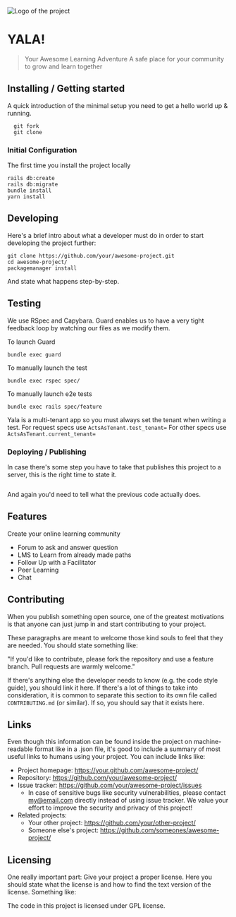 ![Logo of the project](https://raw.githubusercontent.com/jehna/readme-best-practices/master/sample-logo.png)

# YALA!
> Your Awesome Learning Adventure
A safe place for your community to grow and learn together

## Installing / Getting started

A quick introduction of the minimal setup you need to get a hello world up &
running.

```
  git fork
  git clone
```

### Initial Configuration

The first time you install the project locally

```
rails db:create
rails db:migrate
bundle install
yarn install
```

## Developing

Here's a brief intro about what a developer must do in order to start developing
the project further:

```shell
git clone https://github.com/your/awesome-project.git
cd awesome-project/
packagemanager install
```

And state what happens step-by-step.

## Testing
We use RSpec and Capybara.
Guard enables us to have a very tight feedback loop by watching our files as we modify them.

To launch Guard

```
bundle exec guard
```

To manually launch the test
```
bundle exec rspec spec/
```

To manually launch e2e tests
```
bundle exec rails spec/feature
```

Yala is a multi-tenant app so you must always set the tenant when writing a test.
For request specs use `ActsAsTenant.test_tenant=`
For other specs use `ActsAsTenant.current_tenant=`

### Deploying / Publishing

In case there's some step you have to take that publishes this project to a
server, this is the right time to state it.

```shell
```

And again you'd need to tell what the previous code actually does.

## Features

Create your online learning community
* Forum to ask and answer question
* LMS to Learn from already made paths
* Follow Up with a Facilitator
* Peer Learning
* Chat

## Contributing

When you publish something open source, one of the greatest motivations is that
anyone can just jump in and start contributing to your project.

These paragraphs are meant to welcome those kind souls to feel that they are
needed. You should state something like:

"If you'd like to contribute, please fork the repository and use a feature
branch. Pull requests are warmly welcome."

If there's anything else the developer needs to know (e.g. the code style
guide), you should link it here. If there's a lot of things to take into
consideration, it is common to separate this section to its own file called
`CONTRIBUTING.md` (or similar). If so, you should say that it exists here.

## Links

Even though this information can be found inside the project on machine-readable
format like in a .json file, it's good to include a summary of most useful
links to humans using your project. You can include links like:

- Project homepage: https://your.github.com/awesome-project/
- Repository: https://github.com/your/awesome-project/
- Issue tracker: https://github.com/your/awesome-project/issues
  - In case of sensitive bugs like security vulnerabilities, please contact
    my@email.com directly instead of using issue tracker. We value your effort
    to improve the security and privacy of this project!
- Related projects:
  - Your other project: https://github.com/your/other-project/
  - Someone else's project: https://github.com/someones/awesome-project/


## Licensing

One really important part: Give your project a proper license. Here you should
state what the license is and how to find the text version of the license.
Something like:

The code in this project is licensed under GPL license.
